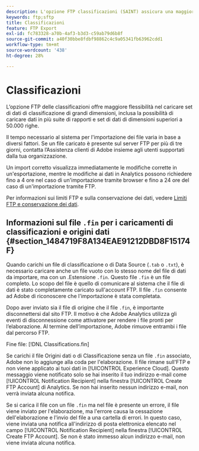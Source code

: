 ```yaml
---
description: L'opzione FTP classificazioni (SAINT) assicura una maggior flessibilità nel caricamento di grandi set di dati e consente inoltre di caricare i dati in più suite di report e di caricare set di dati con più di 50.000 righe.
keywords: ftp;sftp
title: Classificazioni
feature: FTP Export
exl-id: fc783328-a70b-4af3-b3d3-c59ab79d6b8f
source-git-commit: a40f30bbe8fdbf98862c4c9a05341fb63962cdd1
workflow-type: tm+mt
source-wordcount: '438'
ht-degree: 28%

---
```


# Classificazioni

L’opzione FTP delle classificazioni offre maggiore flessibilità nel caricare set di dati di classificazione di grandi dimensioni, inclusa la possibilità di caricare dati in più suite di rapporti e set di dati di dimensioni superiori a 50.000 righe.

Il tempo necessario al sistema per l&#39;importazione dei file varia in base a diversi fattori. Se un file caricato è presente sul server FTP per più di tre giorni, contatta l’Assistenza clienti di Adobe insieme agli utenti supportati dalla tua organizzazione.

Un import corretto visualizza immediatamente le modifiche corrette in un&#39;esportazione, mentre le modifiche ai dati in Analytics possono richiedere fino a 4 ore nel caso di un&#39;importazione tramite browser e fino a 24 ore del caso di un&#39;importazione tramite FTP.

Per informazioni sui limiti FTP e sulla conservazione dei dati, vedere [Limiti FTP e conservazione dei dati](/help/export/ftp-and-sftp/ftp-limits.md).

## Informazioni sul file `.fin` per i caricamenti di classificazioni e origini dati {#section_1484719F8A134EAE91212DBD8F15174F}

Quando carichi un file di classificazione o di Data Source (`.tab` o `.txt`), è necessario caricare anche un file vuoto con lo stesso nome del file di dati da importare, ma con un .Estensione `.fin`. Questo file `.fin` è un file completo. Lo scopo del file è quello di comunicare al sistema che il file di dati è stato completamente caricato sull&#39;account FTP. Il file `.fin` consente ad Adobe di riconoscere che l&#39;importazione è stata completata.

Dopo aver inviato sia il file di origine che il file `.fin`, è importante disconnettersi dal sito FTP. Il motivo è che Adobe Analytics utilizza gli eventi di disconnessione come attivatore per rendere i file pronti per l’elaborazione. Al termine dell’importazione, Adobe rimuove entrambi i file dal percorso FTP.

Fine file: [!DNL Classifications.fin]

Se carichi il file Origini dati o di Classificazione senza un file `.fin` associato, Adobe non lo aggiunge alla coda per l&#39;elaborazione. Il file rimane sull&#39;FTP e non viene applicato ai tuoi dati in [!UICONTROL Experience Cloud]. Questo messaggio viene notificato solo se hai inserito il tuo indirizzo e-mail come [!UICONTROL Notification Recipient] nella finestra [!UICONTROL Create FTP Account] di Analytics. Se non hai inserito nessun indirizzo e-mail, non verrà inviata alcuna notifica.

Se si carica il file con un file `.fin` ma nel file è presente un errore, il file viene inviato per l&#39;elaborazione, ma l&#39;errore causa la cessazione dell&#39;elaborazione e l&#39;invio del file a una cartella di errori. In questo caso, viene inviata una notifica all&#39;indirizzo di posta elettronica elencato nel campo [!UICONTROL Notification Recipient] nella finestra [!UICONTROL Create FTP Account]. Se non è stato immesso alcun indirizzo e-mail, non viene inviata alcuna notifica.
